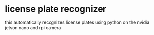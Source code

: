# license plate recognizer
 this automatically recognizes license plates using python on the nvidia jetson nano and rpi camera
